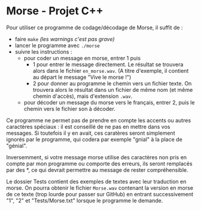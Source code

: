 # Morse - Projet C++

Pour utiliser ce programme de codage/décodage de Morse, il suffit de :
* faire `make`  *(les warnings c'est pas grave)*
* lancer le programme avec `./morse`
* suivre les instructions :
  * pour coder un message en morse, entrer 1 puis
    * 1 pour entrer le message directement. Le résultat se trouvera alors dans le fichier `en_morse.wav`. (A titre d'exemple, il contient au départ le message "Vive le morse !")
    * 2 pour donner au programme le chemin vers un fichier texte. On trouvera alors le résultat dans un fichier de même nom (et même chemin d'accès), mais d'extension `.wav`.
  * pour décoder un message du morse vers le français, entrer 2, puis le chemin vers le fichier son à décoder.


Ce programme ne permet pas de prendre en compte les accents ou autres caractères spéciaux : il est conseillé de ne pas en mettre dans vos messages. 
Si toutefois il y en avait, ces caratères seront simplement ignorés par le programme, qui codera par exemple "gnial" à la place de "génial".

Inversemment, si votre message morse utilise des caractères non pris en compte par mon programme ou comporte des erreurs, ils seront remplacés par des \*, ce qui devrait permettre au message de rester compréhensible.

Le dossier Tests contient des exemples de textes avec leur traduction en morse.
On pourra obtenir le fichier `Morse.wav` contenant la version en morse de ce texte (trop lourde pour passer sur GitHub) en entrant successivement  "1", "2" et "Tests/Morse.txt" lorsque le programme le demande.
